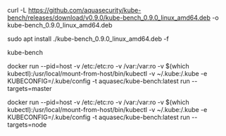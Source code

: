 curl -L https://github.com/aquasecurity/kube-bench/releases/download/v0.9.0/kube-bench_0.9.0_linux_amd64.deb -o kube-bench_0.9.0_linux_amd64.deb

sudo apt install ./kube-bench_0.9.0_linux_amd64.deb -f

kube-bench

docker run --pid=host -v /etc:/etc:ro -v /var:/var:ro -v $(which kubectl):/usr/local/mount-from-host/bin/kubectl -v ~/.kube:/.kube -e KUBECONFIG=/.kube/config -t aquasec/kube-bench:latest run --targets=master

docker run --pid=host -v /etc:/etc:ro -v /var:/var:ro -v $(which kubectl):/usr/local/mount-from-host/bin/kubectl -v ~/.kube:/.kube -e KUBECONFIG=/.kube/config -t aquasec/kube-bench:latest run --targets=node
